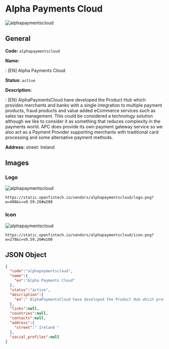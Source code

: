 
# Alpha Payments Cloud 
![alphapaymentscloud](https://static.openfintech.io/vendors/alphapaymentscloud/logo.png?w=400&c=v0.59.26#w200)  

## General 
 
**Code:** `alphapaymentscloud` 
 
**Name:** 
 
:	[EN] Alpha Payments Cloud 
 
**Status:** `active` 
 
**Description:** 
 
: [EN]  AlphaPaymentsCloud have developed the Product Hub which provides merchants and banks with a single integration to multiple payment products, fraud products and value added eCommerce services such as sales tax management. This could be considered a technology solution although we like to consider it as something that reduces complexity in the payments world. APC does provide its own payment gateway service so we also act as a Payment Provider supporting merchants with traditional card processing and some alternative payment methods.  
 
**Address:** 
street:  Ireland  

## Images 

### Logo 
 
![alphapaymentscloud](https://static.openfintech.io/vendors/alphapaymentscloud/logo.png?w=400&c=v0.59.26#w200)  

```
https://static.openfintech.io/vendors/alphapaymentscloud/logo.png?w=400&c=v0.59.26#w200
```  

### Icon 
 
![alphapaymentscloud](https://static.openfintech.io/vendors/alphapaymentscloud/icon.png?w=278&c=v0.59.26#w100)  

```
https://static.openfintech.io/vendors/alphapaymentscloud/icon.png?w=278&c=v0.59.26#w100
```  

## JSON Object 

```json
{
  "code":"alphapaymentscloud",
  "name":{
    "en":"Alpha Payments Cloud"
  },
  "status":"active",
  "description":{
    "en":" AlphaPaymentsCloud have developed the Product Hub which provides merchants and banks with a single integration to multiple payment products, fraud products and value added eCommerce services such as sales tax management. This could be considered a technology solution although we like to consider it as something that reduces complexity in the payments\u00a0world. APC does provide its own payment gateway service so we also act as a Payment Provider supporting merchants with traditional card processing and some alternative payment methods. "
  },
  "links":null,
  "countries":null,
  "contacts":null,
  "address":{
    "street":" Ireland "
  },
  "social_profiles":null
}
```  
